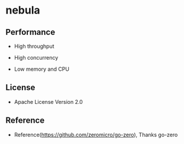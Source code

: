 # nebula

## Performance

* High throughput

* High concurrency

* Low memory and CPU


## License

* Apache License Version 2.0


## Reference

* Reference(https://github.com/zeromicro/go-zero),  Thanks go-zero
